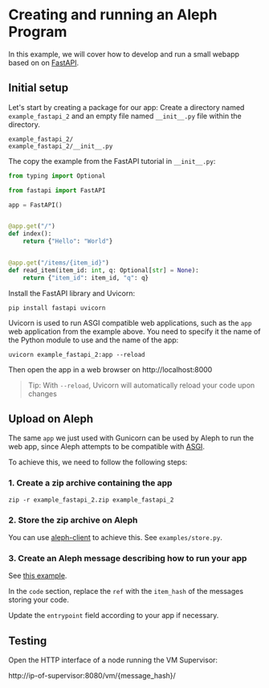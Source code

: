 # Creating and running an Aleph Program

In this example, we will cover how to develop and run a small webapp based on
on [FastAPI](https://fastapi.tiangolo.com/).

## Initial setup

Let's start by creating a package for our app: 
Create a directory named `example_fastapi_2` 
and an empty file named `__init__.py` file within the directory.
```
example_fastapi_2/
example_fastapi_2/__init__.py
```

The copy the example from the FastAPI tutorial in `__init__.py`:
```python
from typing import Optional

from fastapi import FastAPI

app = FastAPI()


@app.get("/")
def index():
    return {"Hello": "World"}


@app.get("/items/{item_id}")
def read_item(item_id: int, q: Optional[str] = None):
    return {"item_id": item_id, "q": q}
```

Install the FastAPI library and Uvicorn: 
```shell
pip install fastapi uvicorn
```

Uvicorn is used to run ASGI compatible web applications, such as the `app`
web application from the example above. You need to specify it the name of the
Python module to use and the name of the app:
```shell
uvicorn example_fastapi_2:app --reload
```

Then open the app in a web browser on http://localhost:8000

> Tip: With `--reload`, Uvicorn will automatically reload your code upon changes  

## Upload on Aleph

The same `app` we just used with Gunicorn can be used by Aleph to run 
the web app, since Aleph attempts to be compatible with 
[ASGI](https://asgi.readthedocs.io/ASGI).

To achieve this, we need to follow the following steps:

### 1. Create a zip archive containing the app

```shell
zip -r example_fastapi_2.zip example_fastapi_2
```

### 2. Store the zip archive on Aleph

You can use [aleph-client](https://github.com/aleph-im/aleph-client) to achieve this.
See `examples/store.py`.

### 3. Create an Aleph message describing how to run your app

See [this example](https://explorer.aleph.im/address/ETH/0x9319Ad3B7A8E0eE24f2E639c40D8eD124C5520Ba/message/POST/91c83eff3ba23d6b501a2aa3c4364ec235eb8283b6fa8ac20d235642a48791b8).

In the `code` section, replace the `ref` with the `item_hash` of the messages
storing your code.

Update the `entrypoint` field according to your app if necessary.

## Testing

Open the HTTP interface of a node running the VM Supervisor:

http://ip-of-supervisor:8080/vm/{message_hash}/
